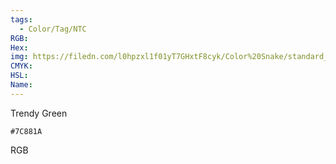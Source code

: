 ```yaml
---
tags:
  - Color/Tag/NTC
RGB:
Hex:
img: https://filedn.com/l0hpzxl1f01yT7GHxtF8cyk/Color%20Snake/standard_csv_to_svg//7C881A.svg
CMYK:
HSL:
Name:
---
```

Trendy Green
```palette
#7C881A
```
RGB
